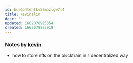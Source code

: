 ```yaml
---
id: hue1p4tehtkv59mbzlgw7l4
title: Kevinslin
desc: ''
updated: 1662078915354
created: 1662078895919
---
```


### Notes by [kevin](https://github.com/kevinslin)

- how to store nfts on the blocktrain in a decentralized way
